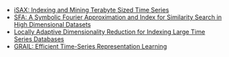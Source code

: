 * [iSAX: Indexing and Mining Terabyte Sized Time Series][10]
* [SFA: A Symbolic Fourier Approximation and Index for Similarity Search in High Dimensional Datasets][11]
* [Locally Adaptive Dimensionality Reduction for Indexing Large Time Series Databases][1]
* [GRAIL: Efficient Time-Series Representation Learning][2]

[1]: ./papers/apca.pdf  
[2]: ./papers/grail.pdf  
[10]: ./papers/iSAX.pdf  
[11]: ./papers/sfa.pdf  

